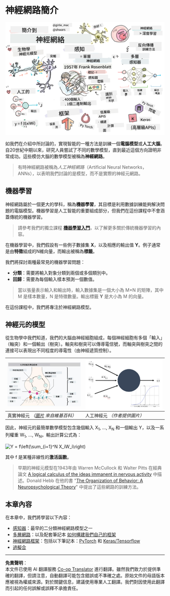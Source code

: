 <!--
CO_OP_TRANSLATOR_METADATA:
{
  "original_hash": "5abc5f7978919be90cd313f0c20e8228",
  "translation_date": "2025-09-07T14:28:48+00:00",
  "source_file": "lessons/3-NeuralNetworks/README.md",
  "language_code": "mo"
}
-->
# 神經網路簡介

![神經網路簡介內容摘要的手繪圖](../../../../translated_images/ai-neuralnetworks.1c687ae40bc86e834f497844866a26d3e0886650a67a4bbe29442e2f157d3b18.mo.png)

如我們在介紹中所討論的，實現智能的一種方法是訓練一個**電腦模型**或**人工大腦**。自20世紀中期以來，研究人員嘗試了不同的數學模型，直到最近這個方向證明非常成功。這些模仿大腦的數學模型被稱為**神經網路**。

> 有時神經網路被稱為*人工神經網路*（Artificial Neural Networks，ANNs），以表明我們討論的是模型，而不是實際的神經元網路。

## 機器學習

神經網路屬於一個更大的學科，稱為**機器學習**，其目標是利用數據訓練能夠解決問題的電腦模型。機器學習是人工智能的重要組成部分，但我們在這份課程中不會涵蓋傳統的機器學習。

> 請參考我們的獨立課程 **[機器學習入門](http://github.com/microsoft/ml-for-beginners)**，以了解更多關於傳統機器學習的內容。

在機器學習中，我們假設有一些例子數據集 **X**，以及相應的輸出值 **Y**。例子通常是由**特徵**組成的N維向量，而輸出被稱為**標籤**。

我們將探討兩種最常見的機器學習問題：

* **分類**：需要將輸入對象分類到兩個或多個類別中。
* **回歸**：需要為每個輸入樣本預測一個數值。

> 當以張量表示輸入和輸出時，輸入數據集是一個大小為 M×N 的矩陣，其中 M 是樣本數量，N 是特徵數量。輸出標籤 **Y** 是大小為 M 的向量。

在這份課程中，我們將專注於神經網路模型。

## 神經元的模型

從生物學中我們知道，我們的大腦由神經細胞組成，每個神經細胞有多個「輸入」（軸突）和一個輸出（樹突）。軸突和樹突可以傳導電信號，而軸突與樹突之間的連接可以表現出不同程度的導電性（由神經遞質控制）。

![神經元模型](../../../../translated_images/synapse-wikipedia.ed20a9e4726ea1c6a3ce8fec51c0b9bec6181946dca0fe4e829bc12fa3bacf01.mo.jpg) | ![神經元模型](../../../../translated_images/artneuron.1a5daa88d20ebe6f5824ddb89fba0bdaaf49f67e8230c1afbec42909df1fc17e.mo.png)
----|----
真實神經元 *（[圖片](https://en.wikipedia.org/wiki/Synapse#/media/File:SynapseSchematic_lines.svg) 來自維基百科）* | 人工神經元 *（作者提供圖片）*

因此，神經元的最簡單數學模型包含幾個輸入 X<sub>1</sub>, ..., X<sub>N</sub> 和一個輸出 Y，以及一系列權重 W<sub>1</sub>, ..., W<sub>N</sub>。輸出計算公式為：

<img src="images/netout.png" alt="Y = f\left(\sum_{i=1}^N X_iW_i\right)" width="131" height="53" align="center"/>

其中 f 是某種非線性的**激活函數**。

> 早期的神經元模型在1943年由 Warren McCullock 和 Walter Pitts 在經典論文 [A logical calculus of the ideas immanent in nervous activity](https://www.cs.cmu.edu/~./epxing/Class/10715/reading/McCulloch.and.Pitts.pdf) 中描述。Donald Hebb 在他的書 "[The Organization of Behavior: A Neuropsychological Theory](https://books.google.com/books?id=VNetYrB8EBoC)" 中提出了這些網路的訓練方法。

## 本章內容

在本章中，我們將學習以下內容：
* [感知器](03-Perceptron/README.md)：最早的二分類神經網路模型之一
* [多層網路](04-OwnFramework/README.md)：以及配套筆記本 [如何構建我們自己的框架](04-OwnFramework/OwnFramework.ipynb)
* [神經網路框架](05-Frameworks/README.md)：包括以下筆記本：[PyTorch](05-Frameworks/IntroPyTorch.ipynb) 和 [Keras/Tensorflow](05-Frameworks/IntroKerasTF.ipynb)
* [過擬合](../../../../lessons/3-NeuralNetworks/05-Frameworks)

---

**免責聲明**：  
本文件已使用 AI 翻譯服務 [Co-op Translator](https://github.com/Azure/co-op-translator) 進行翻譯。雖然我們致力於提供準確的翻譯，但請注意，自動翻譯可能包含錯誤或不準確之處。原始文件的母語版本應被視為權威來源。對於關鍵信息，建議使用專業人工翻譯。我們對因使用此翻譯而引起的任何誤解或誤釋不承擔責任。